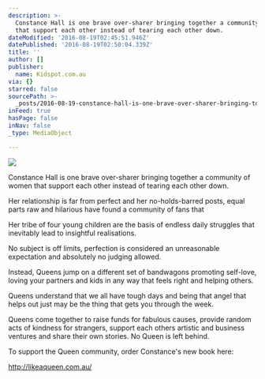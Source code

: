 ```yaml
---
description: >-
  Constance Hall is one brave over-sharer bringing together a community of women
  that support each other instead of tearing each other down.
dateModified: '2016-08-19T02:45:51.946Z'
datePublished: '2016-08-19T02:50:04.339Z'
title: ''
author: []
publisher:
  name: Kidspot.com.au
via: {}
starred: false
sourcePath: >-
  _posts/2016-08-19-constance-hall-is-one-brave-over-sharer-bringing-together-a.md
inFeed: true
hasPage: false
inNav: false
_type: MediaObject

---
```

![](https://the-grid-user-content.s3-us-west-2.amazonaws.com/e74b180f-5d75-4b34-bd77-9c59b4348c89.jpg)

Constance Hall is one brave over-sharer bringing together a community of women that support each other instead of tearing each other down.

Her relationship is far from perfect and her no-holds-barred posts, equal parts raw and hilarious have found a community of fans that 

Her tribe of four young children are the basis of endless daily struggles that inevitably lead to insightful realisations.

No subject is off limits, perfection is considered an unreasonable expectation and absolutely no judging allowed.

Instead, Queens jump on a different set of bandwagons promoting self-love, loving your partners and kids in any way that feels right and helping others.

Queens understand that we all have tough days and being that angel that helps out just may be the thing that gets you through the week.

Queens come together to raise funds for fabulous causes, provide random acts of kindness for strangers, support each others artistic and business ventures and share their own stories. No Queen is left behind.

To support the Queen community, order Constance's new book here:

http://likeaqueen.com.au/